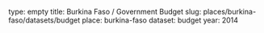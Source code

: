 type: empty
title: Burkina Faso / Government Budget
slug: places/burkina-faso/datasets/budget
place: burkina-faso
dataset: budget
year: 2014
